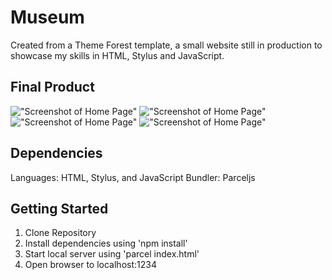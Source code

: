 # Museum

Created from a Theme Forest template, a small website still in production to showcase my skills in HTML, Stylus and JavaScript.

## Final Product
!["Screenshot of Home Page"]()
!["Screenshot of Home Page"]()
!["Screenshot of Home Page"]()
!["Screenshot of Home Page"]()

## Dependencies
Languages: HTML, Stylus, and JavaScript
Bundler: Parceljs

## Getting Started
1. Clone Repository
2. Install dependencies using 'npm install'
3. Start local server using 'parcel index.html'
4. Open browser to localhost:1234

